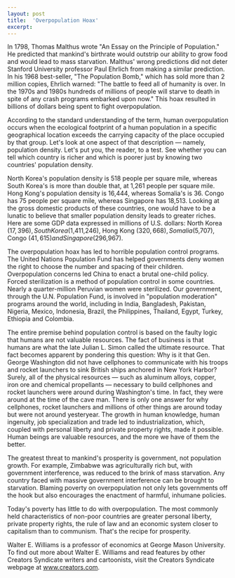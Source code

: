```yaml
---
layout: post
title:  'Overpopulation Hoax'
excerpt:
---
```




In 1798, Thomas Malthus wrote "An Essay on the Principle of Population." He predicted that mankind's birthrate would outstrip our ability to grow food and would lead to mass starvation. Malthus' wrong predictions did not deter Stanford University professor Paul Ehrlich from making a similar prediction. In his 1968 best-seller, "The Population Bomb," which has sold more than 2 million copies, Ehrlich warned: "The battle to feed all of humanity is over. In the 1970s and 1980s hundreds of millions of people will starve to death in spite of any crash programs embarked upon now." This hoax resulted in billions of dollars being spent to fight overpopulation.

According to the standard understanding of the term, human overpopulation occurs when the ecological footprint of a human population in a specific geographical location exceeds the carrying capacity of the place occupied by that group. Let's look at one aspect of that description — namely, population density. Let's put you, the reader, to a test. See whether you can tell which country is richer and which is poorer just by knowing two countries' population density.

North Korea's population density is 518 people per square mile, whereas South Korea's is more than double that, at 1,261 people per square mile. Hong Kong's population density is 16,444, whereas Somalia's is 36. Congo has 75 people per square mile, whereas Singapore has 18,513. Looking at the gross domestic products of these countries, one would have to be a lunatic to believe that smaller population density leads to greater riches. Here are some GDP data expressed in millions of U.S. dollars: North Korea ($17,396), South Korea ($1,411,246), Hong Kong ($320,668), Somalia ($5,707), Congo ($41,615) and Singapore ($296,967).

The overpopulation hoax has led to horrible population control programs. The United Nations Population Fund has helped governments deny women the right to choose the number and spacing of their children. Overpopulation concerns led China to enact a brutal one-child policy. Forced sterilization is a method of population control in some countries. Nearly a quarter-million Peruvian women were sterilized. Our government, through the U.N. Population Fund, is involved in "population moderation" programs around the world, including in India, Bangladesh, Pakistan, Nigeria, Mexico, Indonesia, Brazil, the Philippines, Thailand, Egypt, Turkey, Ethiopia and Colombia.

The entire premise behind population control is based on the faulty logic that humans are not valuable resources. The fact of business is that humans are what the late Julian L. Simon called the ultimate resource. That fact becomes apparent by pondering this question: Why is it that Gen. George Washington did not have cellphones to communicate with his troops and rocket launchers to sink British ships anchored in New York Harbor? Surely, all of the physical resources — such as aluminum alloys, copper, iron ore and chemical propellants — necessary to build cellphones and rocket launchers were around during Washington's time. In fact, they were around at the time of the cave man. There is only one answer for why cellphones, rocket launchers and millions of other things are around today but were not around yesteryear. The growth in human knowledge, human ingenuity, job specialization and trade led to industrialization, which, coupled with personal liberty and private property rights, made it possible. Human beings are valuable resources, and the more we have of them the better.



The greatest threat to mankind's prosperity is government, not population growth. For example, Zimbabwe was agriculturally rich but, with government interference, was reduced to the brink of mass starvation. Any country faced with massive government interference can be brought to starvation. Blaming poverty on overpopulation not only lets governments off the hook but also encourages the enactment of harmful, inhumane policies.

Today's poverty has little to do with overpopulation. The most commonly held characteristics of non-poor countries are greater personal liberty, private property rights, the rule of law and an economic system closer to capitalism than to communism. That's the recipe for prosperity.

Walter E. Williams is a professor of economics at George Mason University. To find out more about Walter E. Williams and read features by other Creators Syndicate writers and cartoonists, visit the Creators Syndicate webpage at www.creators.com.

